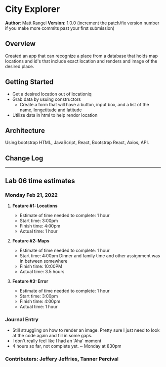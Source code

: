 # City Explorer

**Author**: Matt Rangel
**Version**: 1.0.0 (increment the patch/fix version number if you make more commits past your first submission)

## Overview

Created an app that can recognize a place from a database that holds map locations and id's that include exact location and renders and image of the desired place.

## Getting Started

- Get a desired location out of locationiq
- Grab data by usuing constructors
  - Create a form that will have a button, input box, and a list of the name, longetitude and latitude
- Utilize data in html to help rendor location
<!-- What are the steps that a user must take in order to build this app on their own machine and get it running? -->

## Architecture

Using bootstrap HTML, JavaScript, React, Bootstrap React, Axios, API.
<!-- Provide a detailed description of the application design. What technologies (languages, libraries, etc) you're using, and any other relevant design information. -->

## Change Log

<!-- Use this area to document the iterative changes made to your application as each feature is successfully implemented. Use time stamps. Here's an example:

01-01-2001 4:59pm - Application now has a fully-functional express server, with a GET route for the location resource. -->

-------------------------

## Lab 06 time estimates

### Monday Feb 21, 2022

1. **Feature #1: Locations**
   - Estimate of time needed to complete: 1 hour
   - Start time: 3:00pm
   - Finish time: 4:00pm
   - Actual time: 1 hour

2. **Feature #2: Maps**
   - Estimate of time needed to complete: 1 hour
   - Start time: 4:00pm
   Dinner and family time and other assignment was in between somewhere
   - Finish time: 10:00PM
   - Actual time: 3.5 hours

3. **Feature #3: Error**
   - Estimate of time needed to complete: 1 hour
   - Start time: 3:00pm
   - Finish time: 4:00pm
   - Actual time: 1 hour

### Journal Entry

- Still struggling on how to render an image. Pretty sure I just need to look at the code again and fill in some gaps.
- I don't really feel like I had an 'Aha' moment
- 4 hours so far, not complete yet. ~ Monday at 830pm

### Contributers: Jeffery Jeffries, Tanner Percival
